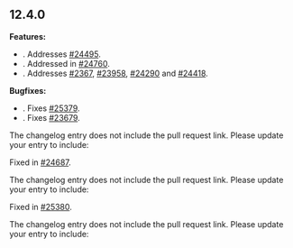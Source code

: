 ## 12.4.0

**Features:**
 - <Insert change details>. Addresses [#24495](https://github.com/cypress-io/cypress/issues/24495).
 - <Insert change details>. Addressed in [#24760](https://github.com/cypress-io/cypress/pull/24760).
 - <Insert change details>. Addresses [#2367](https://github.com/cypress-io/cypress/issues/2367), [#23958](https://github.com/cypress-io/cypress/issues/23958), [#24290](https://github.com/cypress-io/cypress/issues/24290) and [#24418](https://github.com/cypress-io/cypress/issues/24418).

**Bugfixes:**
 - <Insert change details>. Fixes [#25379](https://github.com/cypress-io/cypress/issues/25379).
 - <Insert change details>. Fixes [#23679](https://github.com/cypress-io/cypress/issues/23679).


 The changelog entry does not include the pull request link. Please update your entry to include:

Fixed in [#24687](https://github.com/cypress-io/cypress/pull/24687).

The changelog entry does not include the pull request link. Please update your entry to include:

Fixed in [#25380](https://github.com/cypress-io/cypress/pull/25380).

The changelog entry does not include the pull request link. Please update your entry to include:
